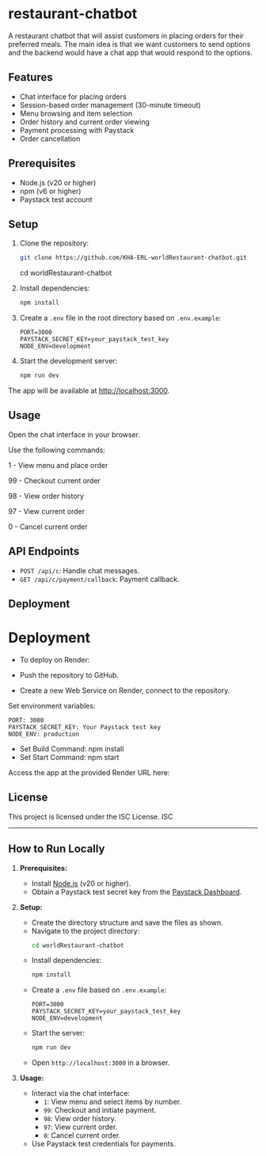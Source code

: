 # restaurant-chatbot
A restaurant chatbot that will assist customers in placing orders for their preferred meals. The main idea is that we want customers to send options and the backend would have a chat app that would respond to the options.

## Features
- Chat interface for placing orders
- Session-based order management (30-minute timeout)
- Menu browsing and item selection
- Order history and current order viewing
- Payment processing with Paystack
- Order cancellation

## Prerequisites
- Node.js (v20 or higher)
- npm (v6 or higher)
- Paystack test account

## Setup
1. Clone the repository:

   ```bash
   git clone https://github.com/KHA-ERL-worldRestaurant-chatbot.git
   ```
     cd worldRestaurant-chatbot
   
3. Install dependencies:
   ```bash
   npm install
   ```

4. Create a `.env` file in the root directory based on `.env.example`:
   ```
   PORT=3000
   PAYSTACK_SECRET_KEY=your_paystack_test_key
   NODE_ENV=development
   ```

5. Start the development server:
   ```bash
   npm run dev
   ```

The app will be available at [http://localhost:3000](http://localhost:3000).

## Usage

Open the chat interface in your browser.

Use the following commands:

1 - View menu and place order

99 - Checkout current order

98 - View order history

97 - View current order

0 - Cancel current order

## API Endpoints

- `POST /api/c`: Handle chat messages.
- `GET /api/c/payment/callback`: Payment callback.

## Deployment

# Deployment

- To deploy on Render:

- Push the repository to GitHub.

- Create a new Web Service on Render, connect to the repository.

Set environment variables:
```
PORT: 3000
PAYSTACK_SECRET_KEY: Your Paystack test key
NODE_ENV: production
```
- Set Build Command: npm install
- Set Start Command: npm start

Access the app at the provided Render URL here:
## License

This project is licensed under the ISC License.
ISC

---

## How to Run Locally

1. **Prerequisites:**

   - Install [Node.js](https://nodejs.org/) (v20 or higher).
   - Obtain a Paystack test secret key from the [Paystack Dashboard](https://dashboard.paystack.com/).

2. **Setup:**

   - Create the directory structure and save the files as shown.
   - Navigate to the project directory:
     ```bash
     cd worldRestaurant-chatbot
     ```
   - Install dependencies:
     ```bash
     npm install
     ```
   - Create a `.env` file based on `.env.example`:
     ```
     PORT=3000
     PAYSTACK_SECRET_KEY=your_paystack_test_key
     NODE_ENV=development
     ```
   - Start the server:
     ```bash
     npm run dev
     ```
   - Open `http://localhost:3000` in a browser.

3. **Usage:**
   - Interact via the chat interface:
     - `1`: View menu and select items by number.
     - `99`: Checkout and initiate payment.
     - `98`: View order history.
     - `97`: View current order.
     - `0`: Cancel current order.
   - Use Paystack test credentials for payments.
